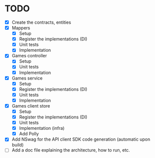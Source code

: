 # TODO

- [x] Create the contracts, entities
- [x] Mappers
    - [x] Setup
    - [x] Register the implementations (DI)
    - [x] Unit tests
    - [x] Implementation
- [x] Games controller
    - [x] Setup
    - [x] Unit tests
    - [x] Implementation
- [x] Games service
    - [x] Setup
    - [x] Register the implementations (DI)
    - [x] Unit tests
    - [x] Implementation
- [x] Games client store
    - [x] Setup
    - [x] Register the implementations (DI)
    - [x] Unit tests
    - [x] Implementation (infra)
    - [x] Add Polly
- [x] Add NSwag for the API client SDK code generation (automatic upon build)
- [ ] Add a doc file explaining the architecture, how to run, etc.

